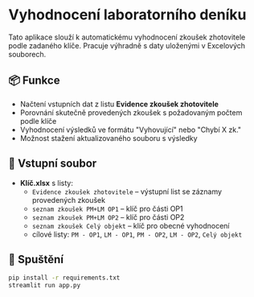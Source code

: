 # Vyhodnocení laboratorního deníku

Tato aplikace slouží k automatickému vyhodnocení zkoušek zhotovitele podle zadaného klíče. Pracuje výhradně s daty uloženými v Excelových souborech.

## 📦 Funkce
- Načtení vstupních dat z listu **Evidence zkoušek zhotovitele**
- Porovnání skutečně provedených zkoušek s požadovaným počtem podle klíče
- Vyhodnocení výsledků ve formátu "Vyhovující" nebo "Chybí X zk."
- Možnost stažení aktualizovaného souboru s výsledky

## 📂 Vstupní soubor
- **Klíč.xlsx** s listy:
  - `Evidence zkoušek zhotovitele` – výstupní list se záznamy provedených zkoušek
  - `seznam zkoušek PM+LM OP1` – klíč pro části OP1
  - `seznam zkoušek PM+LM OP2` – klíč pro části OP2
  - `seznam zkoušek Celý objekt` – klíč pro obecné vyhodnocení
  - cílové listy: `PM - OP1`, `LM - OP1`, `PM - OP2`, `LM - OP2`, `Celý objekt`

## 🚀 Spuštění

```bash
pip install -r requirements.txt
streamlit run app.py
